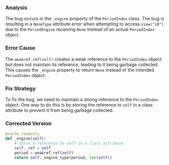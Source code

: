 ### Analysis
The bug occurs in the `_engine` property of the `PeriodIndex` class. The bug is resulting in a `NoneType` attribute error when attempting to access `view("i8")` due to the `PeriodEngine` receiving `None` instead of an actual `PeriodIndex` object.

### Error Cause
The `weakref.ref(self)` creates a weak reference to the `PeriodIndex` object but does not maintain its reference, leading to it being garbage collected. This causes the `_engine` property to return `None` instead of the intended `PeriodIndex` object.

### Fix Strategy
To fix the bug, we need to maintain a strong reference to the `PeriodIndex` object. One way to do this is by storing the reference to `self` in a class attribute to prevent it from being garbage collected.

### Corrected Version
```python
@cache_readonly
def _engine(self):
    # Store a reference to self in a class attribute
    self._ref = self
    period = weakref.ref(self)
    return self._engine_type(period, len(self))
```